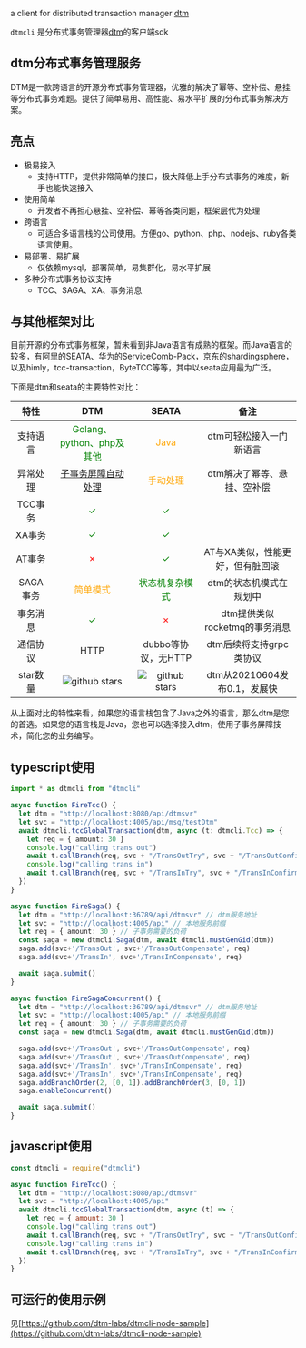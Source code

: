 a client for distributed transaction manager [dtm](https://github.com/dtm-labs/dtm)

`dtmcli` 是分布式事务管理器[dtm](https://github.com/dtm-labs/dtm)的客户端sdk

## dtm分布式事务管理服务

DTM是一款跨语言的开源分布式事务管理器，优雅的解决了幂等、空补偿、悬挂等分布式事务难题。提供了简单易用、高性能、易水平扩展的分布式事务解决方案。

## 亮点

* 极易接入
  - 支持HTTP，提供非常简单的接口，极大降低上手分布式事务的难度，新手也能快速接入
* 使用简单
  - 开发者不再担心悬挂、空补偿、幂等各类问题，框架层代为处理
* 跨语言
  - 可适合多语言栈的公司使用。方便go、python、php、nodejs、ruby各类语言使用。
* 易部署、易扩展
  - 仅依赖mysql，部署简单，易集群化，易水平扩展
* 多种分布式事务协议支持
  - TCC、SAGA、XA、事务消息

## 与其他框架对比

目前开源的分布式事务框架，暂未看到非Java语言有成熟的框架。而Java语言的较多，有阿里的SEATA、华为的ServiceComb-Pack，京东的shardingsphere，以及himly，tcc-transaction，ByteTCC等等，其中以seata应用最为广泛。

下面是dtm和seata的主要特性对比：

|  特性| DTM | SEATA |备注|
|:-----:|:----:|:----:|:----:|
| 支持语言 |<span style="color:green">Golang、python、php及其他</span>|<span style="color:orange">Java</span>|dtm可轻松接入一门新语言|
|异常处理| <span style="color:green">[子事务屏障自动处理](https://zhuanlan.zhihu.com/p/388444465)</span>|<span style="color:orange">手动处理</span> |dtm解决了幂等、悬挂、空补偿|
| TCC事务| <span style="color:green">✓</span>|<span style="color:green">✓</span>||
| XA事务|<span style="color:green">✓</span>|<span style="color:green">✓</span>||
|AT事务|<span style="color:red">✗</span>|<span style="color:green">✓</span>|AT与XA类似，性能更好，但有脏回滚|
| SAGA事务 |<span style="color:orange">简单模式</span> |<span style="color:green">状态机复杂模式</span> |dtm的状态机模式在规划中|
|事务消息|<span style="color:green">✓</span>|<span style="color:red">✗</span>|dtm提供类似rocketmq的事务消息|
|通信协议|HTTP|dubbo等协议，无HTTP|dtm后续将支持grpc类协议|
|star数量|<img src="https://img.shields.io/github/stars/dtm-labs/dtm.svg?style=social" alt="github stars"/>|<img src="https://img.shields.io/github/stars/seata/seata.svg?style=social" alt="github stars"/>|dtm从20210604发布0.1，发展快|

从上面对比的特性来看，如果您的语言栈包含了Java之外的语言，那么dtm是您的首选。如果您的语言栈是Java，您也可以选择接入dtm，使用子事务屏障技术，简化您的业务编写。

## typescript使用

```ts
import * as dtmcli from "dtmcli"

async function FireTcc() {
  let dtm = "http://localhost:8080/api/dtmsvr"
  let svc = "http://localhost:4005/api/msg/testDtm"
  await dtmcli.tccGlobalTransaction(dtm, async (t: dtmcli.Tcc) => {
    let req = { amount: 30 }
    console.log("calling trans out")
    await t.callBranch(req, svc + "/TransOutTry", svc + "/TransOutConfirm", svc + "/TransOutCancel")
    console.log("calling trans in")
    await t.callBranch(req, svc + "/TransInTry", svc + "/TransInConfirm", svc + "/TransInCancel")
  })
}

async function FireSaga() {
  let dtm = "http://localhost:36789/api/dtmsvr" // dtm服务地址
  let svc = "http://localhost:4005/api" // 本地服务前缀
  let req = { amount: 30 } // 子事务需要的负荷
  const saga = new dtmcli.Saga(dtm, await dtmcli.mustGenGid(dtm))
  saga.add(svc+'/TransOut', svc+'/TransOutCompensate', req)
  saga.add(svc+'/TransIn', svc+'/TransInCompensate', req)

  await saga.submit()
}

async function FireSagaConcurrent() {
  let dtm = "http://localhost:36789/api/dtmsvr" // dtm服务地址
  let svc = "http://localhost:4005/api" // 本地服务前缀
  let req = { amount: 30 } // 子事务需要的负荷
  const saga = new dtmcli.Saga(dtm, await dtmcli.mustGenGid(dtm))

  saga.add(svc+'/TransOut', svc+'/TransOutCompensate', req)
  saga.add(svc+'/TransOut', svc+'/TransOutCompensate', req)
  saga.add(svc+'/TransIn', svc+'/TransInCompensate', req)
  saga.add(svc+'/TransIn', svc+'/TransInCompensate', req)
  saga.addBranchOrder(2, [0, 1]).addBranchOrder(3, [0, 1])
  saga.enableConcurrent()

  await saga.submit()
}
```

## javascript使用

```js
const dtmcli = require("dtmcli")

async function FireTcc() {
  let dtm = "http://localhost:8080/api/dtmsvr"
  let svc = "http://localhost:4005/api"
  await dtmcli.tccGlobalTransaction(dtm, async (t) => {
    let req = { amount: 30 }
    console.log("calling trans out")
    await t.callBranch(req, svc + "/TransOutTry", svc + "/TransOutConfirm", svc + "/TransOutCancel")
    console.log("calling trans in")
    await t.callBranch(req, svc + "/TransInTry", svc + "/TransInConfirm", svc + "/TransInCancel")
  })
}
```

## 可运行的使用示例

见[https://github.com/dtm-labs/dtmcli-node-sample](https://github.com/dtm-labs/dtmcli-node-sample)

